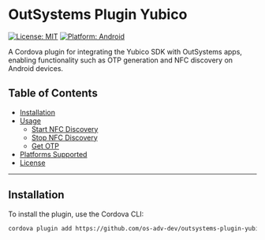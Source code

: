 # OutSystems Plugin Yubico

[![License: MIT](https://img.shields.io/badge/License-MIT-yellow.svg)](https://opensource.org/licenses/MIT)
[![Platform: Android](https://img.shields.io/badge/platform-android-green.svg)](https://cordova.apache.org/)

A Cordova plugin for integrating the Yubico SDK with OutSystems apps, enabling functionality such as OTP generation and NFC discovery on Android devices.

## Table of Contents
- [Installation](#installation)
- [Usage](#usage)
  - [Start NFC Discovery](#start-nfc-discovery)
  - [Stop NFC Discovery](#stop-nfc-discovery)
  - [Get OTP](#get-otp)
- [Platforms Supported](#platforms-supported)
- [License](#license)

---

## Installation

To install the plugin, use the Cordova CLI:

```bash
cordova plugin add https://github.com/os-adv-dev/outsystems-plugin-yubico.git
````